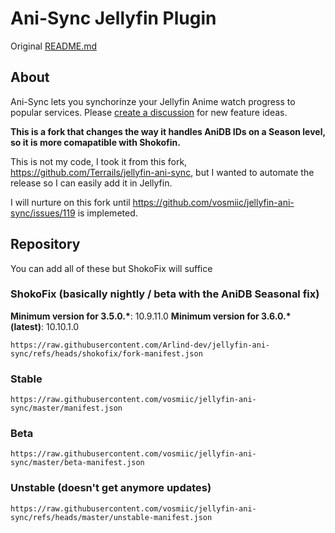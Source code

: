 <h1>Ani-Sync Jellyfin Plugin</h1>

Original [README.md](https://github.com/vosmiic/jellyfin-ani-sync)

## About

Ani-Sync lets you synchorinze your Jellyfin Anime watch progress to popular services. Please [create a discussion](https://github.com/vosmiic/jellyfin-ani-sync/discussions/new/choose) for new feature ideas.

**This is a fork that changes the way it handles AniDB IDs on a Season level, so it is more comapatible with Shokofin.**

This is not my code, I took it from this fork, https://github.com/Terrails/jellyfin-ani-sync, but I wanted to automate the release so I can easily add it in Jellyfin.

I will nurture on this fork until https://github.com/vosmiic/jellyfin-ani-sync/issues/119 is implemeted.

## Repository

You can add all of these but ShokoFix will suffice

### ShokoFix (basically nightly / beta with the AniDB Seasonal fix)

**Minimum version for 3.5.0.\***: 10.9.11.0
**Minimum version for 3.6.0.\* (latest)**: 10.10.1.0

```
https://raw.githubusercontent.com/Arlind-dev/jellyfin-ani-sync/refs/heads/shokofix/fork-manifest.json
```

### Stable

```
https://raw.githubusercontent.com/vosmiic/jellyfin-ani-sync/master/manifest.json
```

### Beta

```
https://raw.githubusercontent.com/vosmiic/jellyfin-ani-sync/master/beta-manifest.json
```

### Unstable (doesn't get anymore updates)

```
https://raw.githubusercontent.com/vosmiic/jellyfin-ani-sync/refs/heads/master/unstable-manifest.json
```
